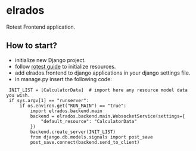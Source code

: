 # elrados

Rotest Frontend application.


## How to start?
  - initialize new Django project.
  - follow [rotest guide](https://github.com/gregoil/rotest) to initialize resources.
  - add elrados.frontend to django applications in your django settings file.
  - in manage.py insert the following code:
   ```
    INIT_LIST = [CalculatorData]  # import here any resource model data you wish.
    if sys.argv[1] == "runserver":
        if os.environ.get("RUN_MAIN") == "true":
            import elrados.backend.main
            backend = elrados.backend.main.WebsocketService(settings={
                "default_resource": "CalculatorData"
            })
            backend.create_server(INIT_LIST)
            from django.db.models.signals import post_save
            post_save.connect(backend.send_to_client)
   ```


